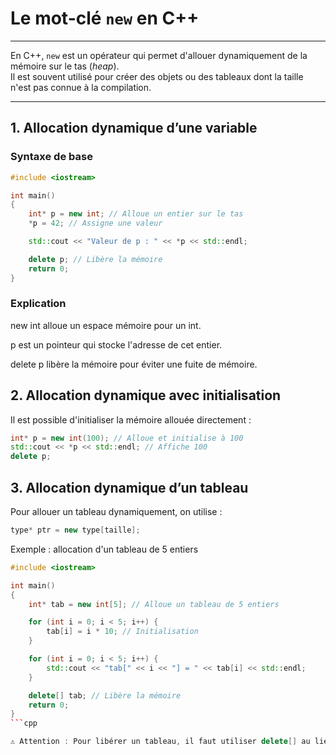 # Le mot-clé `new` en C++

---

En C++, `new` est un opérateur qui permet d'allouer dynamiquement de la mémoire sur le tas (*heap*).  
Il est souvent utilisé pour créer des objets ou des tableaux dont la taille n'est pas connue à la compilation.

---

## 1. Allocation dynamique d’une variable

### Syntaxe de base

```cpp
#include <iostream>

int main()
{
    int* p = new int; // Alloue un entier sur le tas
    *p = 42; // Assigne une valeur

    std::cout << "Valeur de p : " << *p << std::endl;

    delete p; // Libère la mémoire
    return 0;
}
```
### Explication

new int alloue un espace mémoire pour un int.

p est un pointeur qui stocke l'adresse de cet entier.

delete p libère la mémoire pour éviter une fuite de mémoire.

## 2. Allocation dynamique avec initialisation

Il est possible d'initialiser la mémoire allouée directement :
```cpp
int* p = new int(100); // Alloue et initialise à 100
std::cout << *p << std::endl; // Affiche 100
delete p;
```
## 3. Allocation dynamique d’un tableau

Pour allouer un tableau dynamiquement, on utilise :
```cpp
type* ptr = new type[taille];
```
Exemple : allocation d'un tableau de 5 entiers

```cpp
#include <iostream>

int main() 
{
    int* tab = new int[5]; // Alloue un tableau de 5 entiers

    for (int i = 0; i < 5; i++) {
        tab[i] = i * 10; // Initialisation
    }

    for (int i = 0; i < 5; i++) {
        std::cout << "tab[" << i << "] = " << tab[i] << std::endl;
    }

    delete[] tab; // Libère la mémoire
    return 0;
}
```cpp

⚠️ Attention : Pour libérer un tableau, il faut utiliser delete[] au lieu de delete.

